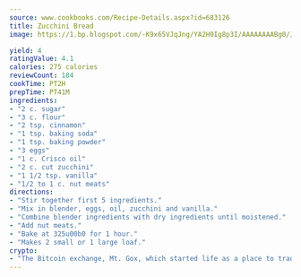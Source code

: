 ```yaml
---
source: www.cookbooks.com/Recipe-Details.aspx?id=683126
title: Zucchini Bread
image: https://1.bp.blogspot.com/-K9x65VJqJng/YA2H0Ig8p3I/AAAAAAAABg0/JRKr7ZzesxofwlGw6YudXad_aQn9BD52QCLcBGAsYHQ/s299/2.png

yield: 4
ratingValue: 4.1
calories: 275 calories
reviewCount: 184
cookTime: PT2H
prepTime: PT41M
ingredients:
- "2 c. sugar"
- "3 c. flour"
- "2 tsp. cinnamon"
- "1 tsp. baking soda"
- "1 tsp. baking powder"
- "3 eggs"
- "1 c. Crisco oil"
- "2 c. cut zucchini"
- "1 1/2 tsp. vanilla"
- "1/2 to 1 c. nut meats"
directions:
- "Stir together first 5 ingredients."
- "Mix in blender, eggs, oil, zucchini and vanilla."
- "Combine blender ingredients with dry ingredients until moistened."
- "Add nut meats."
- "Bake at 325u00b0 for 1 hour."
- "Makes 2 small or 1 large loaf."
crypto:
- "The Bitcoin exchange, Mt. Gox, which started life as a place to trade cards from a fantasy game, was hacked."
---
```

